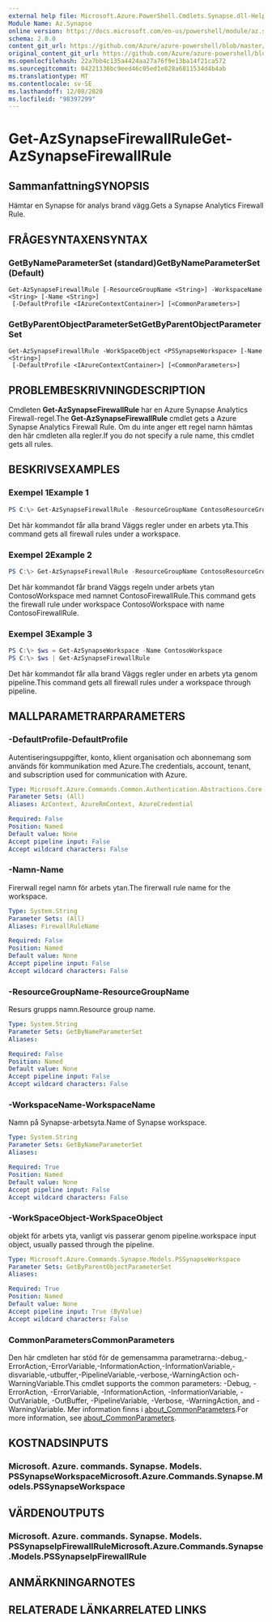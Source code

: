 ```yaml
---
external help file: Microsoft.Azure.PowerShell.Cmdlets.Synapse.dll-Help.xml
Module Name: Az.Synapse
online version: https://docs.microsoft.com/en-us/powershell/module/az.synapse/get-azsynapsefirewallrule
schema: 2.0.0
content_git_url: https://github.com/Azure/azure-powershell/blob/master/src/Synapse/Synapse/help/Get-AzSynapseFirewallRule.md
original_content_git_url: https://github.com/Azure/azure-powershell/blob/master/src/Synapse/Synapse/help/Get-AzSynapseFirewallRule.md
ms.openlocfilehash: 22a7bb4c135a4424aa27a76f9e13ba14f21ca572
ms.sourcegitcommit: 04221336bc9eed46c05ed1e828a6811534d4b4ab
ms.translationtype: MT
ms.contentlocale: sv-SE
ms.lasthandoff: 12/08/2020
ms.locfileid: "98397299"
---
```

# <span data-ttu-id="9a5b5-101">Get-AzSynapseFirewallRule</span><span class="sxs-lookup"><span data-stu-id="9a5b5-101">Get-AzSynapseFirewallRule</span></span>

## <span data-ttu-id="9a5b5-102">Sammanfattning</span><span class="sxs-lookup"><span data-stu-id="9a5b5-102">SYNOPSIS</span></span>
<span data-ttu-id="9a5b5-103">Hämtar en Synapse för analys brand vägg.</span><span class="sxs-lookup"><span data-stu-id="9a5b5-103">Gets a Synapse Analytics Firewall Rule.</span></span>

## <span data-ttu-id="9a5b5-104">FRÅGESYNTAXEN</span><span class="sxs-lookup"><span data-stu-id="9a5b5-104">SYNTAX</span></span>

### <span data-ttu-id="9a5b5-105">GetByNameParameterSet (standard)</span><span class="sxs-lookup"><span data-stu-id="9a5b5-105">GetByNameParameterSet (Default)</span></span>
```
Get-AzSynapseFirewallRule [-ResourceGroupName <String>] -WorkspaceName <String> [-Name <String>]
 [-DefaultProfile <IAzureContextContainer>] [<CommonParameters>]
```

### <span data-ttu-id="9a5b5-106">GetByParentObjectParameterSet</span><span class="sxs-lookup"><span data-stu-id="9a5b5-106">GetByParentObjectParameterSet</span></span>
```
Get-AzSynapseFirewallRule -WorkSpaceObject <PSSynapseWorkspace> [-Name <String>]
 [-DefaultProfile <IAzureContextContainer>] [<CommonParameters>]
```

## <span data-ttu-id="9a5b5-107">PROBLEMBESKRIVNING</span><span class="sxs-lookup"><span data-stu-id="9a5b5-107">DESCRIPTION</span></span>
<span data-ttu-id="9a5b5-108">Cmdleten **Get-AzSynapseFirewallRule** har en Azure Synapse Analytics Firewall-regel.</span><span class="sxs-lookup"><span data-stu-id="9a5b5-108">The **Get-AzSynapseFirewallRule** cmdlet gets a Azure Synapse Analytics Firewall Rule.</span></span>
<span data-ttu-id="9a5b5-109">Om du inte anger ett regel namn hämtas den här cmdleten alla regler.</span><span class="sxs-lookup"><span data-stu-id="9a5b5-109">If you do not specify a rule name, this cmdlet gets all rules.</span></span>

## <span data-ttu-id="9a5b5-110">BESKRIVS</span><span class="sxs-lookup"><span data-stu-id="9a5b5-110">EXAMPLES</span></span>

### <span data-ttu-id="9a5b5-111">Exempel 1</span><span class="sxs-lookup"><span data-stu-id="9a5b5-111">Example 1</span></span>
```powershell
PS C:\> Get-AzSynapseFirewallRule -ResourceGroupName ContosoResourceGroup -WorkspaceName ContosoWorkspace
```

<span data-ttu-id="9a5b5-112">Det här kommandot får alla brand Väggs regler under en arbets yta.</span><span class="sxs-lookup"><span data-stu-id="9a5b5-112">This command gets all firewall rules under a workspace.</span></span>

### <span data-ttu-id="9a5b5-113">Exempel 2</span><span class="sxs-lookup"><span data-stu-id="9a5b5-113">Example 2</span></span>
```powershell
PS C:\> Get-AzSynapseFirewallRule -ResourceGroupName ContosoResourceGroup -WorkspaceName ContosoWorkspace -Name ContosoFirewallRule
```

<span data-ttu-id="9a5b5-114">Det här kommandot får brand Väggs regeln under arbets ytan ContosoWorkspace med namnet ContosoFirewallRule.</span><span class="sxs-lookup"><span data-stu-id="9a5b5-114">This command gets the firewall rule under workspace ContosoWorkspace with name ContosoFirewallRule.</span></span>

### <span data-ttu-id="9a5b5-115">Exempel 3</span><span class="sxs-lookup"><span data-stu-id="9a5b5-115">Example 3</span></span>
```powershell
PS C:\> $ws = Get-AzSynapseWorkspace -Name ContosoWorkspace
PS C:\> $ws | Get-AzSynapseFirewallRule
```

<span data-ttu-id="9a5b5-116">Det här kommandot får alla brand Väggs regler under en arbets yta genom pipeline.</span><span class="sxs-lookup"><span data-stu-id="9a5b5-116">This command gets all firewall rules under a workspace through pipeline.</span></span>

## <span data-ttu-id="9a5b5-117">MALLPARAMETRAR</span><span class="sxs-lookup"><span data-stu-id="9a5b5-117">PARAMETERS</span></span>

### <span data-ttu-id="9a5b5-118">-DefaultProfile</span><span class="sxs-lookup"><span data-stu-id="9a5b5-118">-DefaultProfile</span></span>
<span data-ttu-id="9a5b5-119">Autentiseringsuppgifter, konto, klient organisation och abonnemang som används för kommunikation med Azure.</span><span class="sxs-lookup"><span data-stu-id="9a5b5-119">The credentials, account, tenant, and subscription used for communication with Azure.</span></span>

```yaml
Type: Microsoft.Azure.Commands.Common.Authentication.Abstractions.Core.IAzureContextContainer
Parameter Sets: (All)
Aliases: AzContext, AzureRmContext, AzureCredential

Required: False
Position: Named
Default value: None
Accept pipeline input: False
Accept wildcard characters: False
```

### <span data-ttu-id="9a5b5-120">-Namn</span><span class="sxs-lookup"><span data-stu-id="9a5b5-120">-Name</span></span>
<span data-ttu-id="9a5b5-121">Firerwall regel namn för arbets ytan.</span><span class="sxs-lookup"><span data-stu-id="9a5b5-121">The firerwall rule name for the workspace.</span></span>

```yaml
Type: System.String
Parameter Sets: (All)
Aliases: FirewallRuleName

Required: False
Position: Named
Default value: None
Accept pipeline input: False
Accept wildcard characters: False
```

### <span data-ttu-id="9a5b5-122">-ResourceGroupName</span><span class="sxs-lookup"><span data-stu-id="9a5b5-122">-ResourceGroupName</span></span>
<span data-ttu-id="9a5b5-123">Resurs grupps namn.</span><span class="sxs-lookup"><span data-stu-id="9a5b5-123">Resource group name.</span></span>

```yaml
Type: System.String
Parameter Sets: GetByNameParameterSet
Aliases:

Required: False
Position: Named
Default value: None
Accept pipeline input: False
Accept wildcard characters: False
```

### <span data-ttu-id="9a5b5-124">-WorkspaceName</span><span class="sxs-lookup"><span data-stu-id="9a5b5-124">-WorkspaceName</span></span>
<span data-ttu-id="9a5b5-125">Namn på Synapse-arbetsyta.</span><span class="sxs-lookup"><span data-stu-id="9a5b5-125">Name of Synapse workspace.</span></span>

```yaml
Type: System.String
Parameter Sets: GetByNameParameterSet
Aliases:

Required: True
Position: Named
Default value: None
Accept pipeline input: False
Accept wildcard characters: False
```

### <span data-ttu-id="9a5b5-126">-WorkSpaceObject</span><span class="sxs-lookup"><span data-stu-id="9a5b5-126">-WorkSpaceObject</span></span>
<span data-ttu-id="9a5b5-127">objekt för arbets yta, vanligt vis passerar genom pipeline.</span><span class="sxs-lookup"><span data-stu-id="9a5b5-127">workspace input object, usually passed through the pipeline.</span></span>

```yaml
Type: Microsoft.Azure.Commands.Synapse.Models.PSSynapseWorkspace
Parameter Sets: GetByParentObjectParameterSet
Aliases:

Required: True
Position: Named
Default value: None
Accept pipeline input: True (ByValue)
Accept wildcard characters: False
```

### <span data-ttu-id="9a5b5-128">CommonParameters</span><span class="sxs-lookup"><span data-stu-id="9a5b5-128">CommonParameters</span></span>
<span data-ttu-id="9a5b5-129">Den här cmdleten har stöd för de gemensamma parametrarna:-debug,-ErrorAction,-ErrorVariable,-InformationAction,-InformationVariable,-disvariable,-utbuffer,-PipelineVariable,-verbose,-WarningAction och-WarningVariable.</span><span class="sxs-lookup"><span data-stu-id="9a5b5-129">This cmdlet supports the common parameters: -Debug, -ErrorAction, -ErrorVariable, -InformationAction, -InformationVariable, -OutVariable, -OutBuffer, -PipelineVariable, -Verbose, -WarningAction, and -WarningVariable.</span></span> <span data-ttu-id="9a5b5-130">Mer information finns i [about_CommonParameters](http://go.microsoft.com/fwlink/?LinkID=113216).</span><span class="sxs-lookup"><span data-stu-id="9a5b5-130">For more information, see [about_CommonParameters](http://go.microsoft.com/fwlink/?LinkID=113216).</span></span>

## <span data-ttu-id="9a5b5-131">KOSTNADS</span><span class="sxs-lookup"><span data-stu-id="9a5b5-131">INPUTS</span></span>

### <span data-ttu-id="9a5b5-132">Microsoft. Azure. commands. Synapse. Models. PSSynapseWorkspace</span><span class="sxs-lookup"><span data-stu-id="9a5b5-132">Microsoft.Azure.Commands.Synapse.Models.PSSynapseWorkspace</span></span>

## <span data-ttu-id="9a5b5-133">VÄRDEN</span><span class="sxs-lookup"><span data-stu-id="9a5b5-133">OUTPUTS</span></span>

### <span data-ttu-id="9a5b5-134">Microsoft. Azure. commands. Synapse. Models. PSSynapseIpFirewallRule</span><span class="sxs-lookup"><span data-stu-id="9a5b5-134">Microsoft.Azure.Commands.Synapse.Models.PSSynapseIpFirewallRule</span></span>

## <span data-ttu-id="9a5b5-135">ANMÄRKNINGAR</span><span class="sxs-lookup"><span data-stu-id="9a5b5-135">NOTES</span></span>

## <span data-ttu-id="9a5b5-136">RELATERADE LÄNKAR</span><span class="sxs-lookup"><span data-stu-id="9a5b5-136">RELATED LINKS</span></span>
